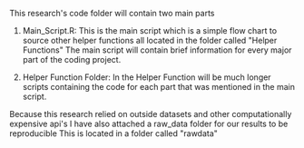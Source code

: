 This research's code folder will contain two main parts

1) Main_Script.R: This is the main script which is a simple flow chart to source other helper functions all located in the folder called "Helper Functions"
The main script will contain brief information for every major part of the coding project.

2) Helper Function Folder: In the Helper Function will be much longer scripts containing the code for each part that was mentioned in the main script.

Because this research relied on outside datasets and other computationally expensive api's I have also attached a raw_data folder for our results to be reproducible
This is located in a folder called "rawdata"
